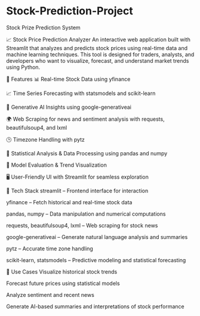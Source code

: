 # Stock-Prediction-Project
Stock Prize Prediction System

📈 Stock Price Prediction Analyzer
An interactive web application built with Streamlit that analyzes and predicts stock prices using real-time data and machine learning techniques. This tool is designed for traders, analysts, and developers who want to visualize, forecast, and understand market trends using Python.

🚀 Features
📊 Real-time Stock Data using yfinance

📈 Time Series Forecasting with statsmodels and scikit-learn

🤖 Generative AI Insights using google-generativeai

🌍 Web Scraping for news and sentiment analysis with requests, beautifulsoup4, and lxml

🕒 Timezone Handling with pytz

📐 Statistical Analysis & Data Processing using pandas and numpy

🧠 Model Evaluation & Trend Visualization

🖥️ User-Friendly UI with Streamlit for seamless exploration

🔧 Tech Stack
streamlit – Frontend interface for interaction

yfinance – Fetch historical and real-time stock data

pandas, numpy – Data manipulation and numerical computations

requests, beautifulsoup4, lxml – Web scraping for stock news

google-generativeai – Generate natural language analysis and summaries

pytz – Accurate time zone handling

scikit-learn, statsmodels – Predictive modeling and statistical forecasting

📌 Use Cases
Visualize historical stock trends

Forecast future prices using statistical models

Analyze sentiment and recent news

Generate AI-based summaries and interpretations of stock performance
